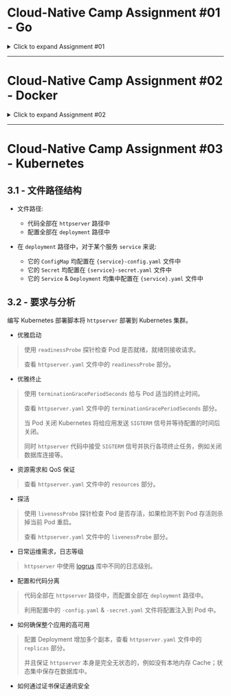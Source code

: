 # Cloud-Native Camp Assignment #01 - Go
<details>
  <summary>Click to expand Assignment #01</summary>

- [GeekBang.org](https://u.geekbang.org/) / [InfoQ.cn](https://www.infoq.cn/) Cloud-Native Camp Assignment #01
- 极客时间云原生训练营 - 作业 #01

## 1.1 - Requirements

- Implement an HTTP server.
- The server handles client requests, and write request headers into response headers.
- The server should read the `VERSION` configuration from the environment, and include it in response headers.
- The server should record client IP & HTTP status code in its log.
- An endpoint `localhost/healthz` should always return 200.

## 1.2 - 要求

- 编写一个 HTTP 服务器。
- 接收客户端 Request，并将 Request 中带的 Header 写入 Response Header -> [middleware/header.go](middleware/header.go)
- 读取当前系统的环境变量中的 `VERSION` 配置，并写入Response Header -> [middleware/header.go](middleware/header.go)
- Server 端记录访问日志包括客户端 IP，HTTP 返回码，输出到 Server 端的标准输出 -> [middleware/logger.go](middleware/logger.go)
- 当访问 `localhost/healthz` 时，应返回 200 OK -> [api/api.go](api/api.go)

## 1.3 - 如何运行

- 测试环境 Golang v1.16+, GNU Make v3.81+.
- 使用 `make dep` 命令下载依赖至 `vendor` 目录。
- 使用 `make test` 命令运行单元测试。
- 可以使用 `make build` 命令编译服务器；也可以使用 `make run` 命令直接运行。
- 由于服务器使用 SQLite，无需创建数据库；运行服务器会默认创建 `sqlite.db` 文件。
- 环境变量与默认值请参考 `config/config.go` 文件。

## 1.4 - 网络请求示例

- Healthz 检测

```bash
curl --request GET --url http://localhost:8080/healthz
```

- 用户注册
- 邮箱地址格式须合法，密码长度至少八位

```bash
curl --request POST --url http://localhost:8080/user/signup \
     --header 'Content-Type: application/json' \
     --data '{
       "email": "someuser@test.com",
       "password": "12345678"
     }'
```

- 用户登录
- 成功登录后获取 `{accessToken}`

```bash
curl --request POST --url http://localhost:8080/user/login \
     --header 'Content-Type: application/json' \
     --data '{
       "email": "someuser@test.com",
       "password": "12345678"
     }'
```

- Crypto 价格
- 因为是简单示例服务器，路径参数 `{cryptoCode}` 仅支持 `ADA`、`BNB`、`BTC` 与 `ETH`
- Authorization Header 需要使用上述登录获取的 `{accessToken}`

```bash
curl --request GET --url http://localhost:8080/crypto/{cryptoCode} \
     --header 'Authorization: Bearer {accessToken}'
```

</details>

---

# Cloud-Native Camp Assignment #02 - Docker
<details>
  <summary>Click to expand Assignment #02</summary>

## 2.1 - 要求

- 构建本地 Docker 镜像
- 编写 `Dockerfile` 将 Assignment #01 编写的服务器容器化 -> [Dockerfile](https://github.com/Niennienzz/cncamp-a01/blob/main/Dockerfile)
- 将镜像推送至 DockerHub 官方镜像仓库
- 通过 Docker 命令本地启动服务器
- 通过 `nsenter` 进入容器查看 IP 配置

## 2.2 - 本地构建与运行

- 构建本地 Docker 镜像

```bash
make image
```

- 查看镜像列表，成功构建的 `niennienzz/cncamp_http_server` 镜像会出现在列表中

```bash
docker image ls
```

- 通过 Docker 本地启动服务器
- 可以通过 `-e` 传入环境参数

```bash
docker run -p 8080:8080 cncamp_http_server
docker run -p 8080:8080 -e "RATE_LIMIT=5" -e "RATE_LIMIT_WINDOW_SEC=10s" cncamp_http_server
```

## 2.3 - 将镜像推送至 DockerHub

- 镜像已推送至[这里](https://hub.docker.com/repository/docker/niennienzz/cncamp_http_server)
- 将镜像推送至 DockerHub

```bash
make push
```

## 2.3 - 进入容器查看 IP 配置

- 找到正在运行的容器实例

```bash
docker ps | grep cncamp_http_server
#=> 6592fd79xxxx
```

- 找到上述容器实例实例的 PID

```bash
docker inspect 6592fd79xxxx | grep -i pid
#=> 12345
```

- 通过 `nsenter` 进入容器查看 IP 配置

```bash
nsenter -t 12345 -n ip a
```

</details>

---

# Cloud-Native Camp Assignment #03 - Kubernetes

## 3.1 - 文件路径结构

- 文件路径:
  - 代码全部在 `httpserver` 路径中
  - 配置全部在 `deployment` 路径中

- 在 `deployment` 路径中，对于某个服务 `service` 来说:
  - 它的 `ConfigMap` 均配置在 `{service}-config.yaml` 文件中
  - 它的 `Secret` 均配置在 `{service}-secret.yaml` 文件中
  - 它的 `Service` & `Deployment` 均集中配置在 `{service}.yaml` 文件中

## 3.2 - 要求与分析

编写 Kubernetes 部署脚本将 `httpserver` 部署到 Kubernetes 集群。

- 优雅启动

> 使用 `readinessProbe` 探针检查 Pod 是否就绪，就绪则接收请求。
> 
> 查看 `httpserver.yaml` 文件中的 `readinessProbe` 部分。

- 优雅终止

> 使用 `terminationGracePeriodSeconds` 给与 Pod 适当的终止时间。
> 
> 查看 `httpserver.yaml` 文件中的 `terminationGracePeriodSeconds` 部分。
> 
> 当 Pod 关闭 Kubernetes 将给应用发送 `SIGTERM` 信号并等待配置的时间后关闭。
> 
> 同时 `httpserver` 代码中接受 `SIGTERM` 信号并执行各项终止任务，例如关闭数据库连接等。

- 资源需求和 QoS 保证

> 查看 `httpserver.yaml` 文件中的 `resources` 部分。

- 探活

> 使用 `livenessProbe` 探针检查 Pod 是否存活，如果检测不到 Pod 存活则杀掉当前 Pod 重启。
>
> 查看 `httpserver.yaml` 文件中的 `livenessProbe` 部分。

- 日常运维需求，日志等级

> `httpserver` 中使用 [logrus](github.com/sirupsen/logrus) 库中不同的日志级别。

- 配置和代码分离

> 代码全部在 `httpserver` 路径中，而配置全部在 `deployment` 路径中。
>
> 利用配置中的 `-config.yaml` & `-secret.yaml` 文件将配置注入到 Pod 中。

- 如何确保整个应用的高可用

> 配置 Deployment 增加多个副本，查看 `httpserver.yaml` 文件中的 `replicas` 部分。
> 
> 并且保证 `httpserver` 本身是完全无状态的，例如没有本地内存 Cache；状态集中保存在数据库中。

- 如何通过证书保证通讯安全